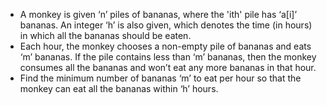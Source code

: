 - A monkey is given ‘n’ piles of bananas, where the 'ith' pile has ‘a[i]’ bananas. An integer ‘h’ is also given, which denotes the time (in hours) in which all the bananas should be eaten.
- Each hour, the monkey chooses a non-empty pile of bananas and eats ‘m’ bananas. If the pile contains less than ‘m’ bananas, then the monkey consumes all the bananas and won’t eat any more bananas in that hour.
- Find the minimum number of bananas ‘m’ to eat per hour so that the monkey can eat all the bananas within ‘h’ hours.
